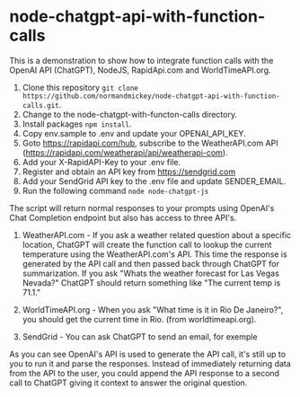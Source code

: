 # node-chatgpt-api-with-function-calls

This is a demonstration to show how to integrate function calls with the OpenAI API (ChatGPT), NodeJS, RapidApi.com and WorldTimeAPI.org. 

1. Clone this repository `git clone https://github.com/normandmickey/node-chatgpt-api-with-function-calls.git`. 
2. Change to the node-chatgpt-with-functon-calls directory. 
3. Install packages `npm install`. 
4. Copy env.sample to .env and update your OPENAI_API_KEY. 
5. Goto https://rapidapi.com/hub, subscribe to the WeatherAPI.com API (https://rapidapi.com/weatherapi/api/weatherapi-com).
6. Add your X-RapidAPI-Key to your .env file. 
7. Register and obtain an API key from https://sendgrid.com
8. Add your SendGrid API key to the .env file and update SENDER_EMAIL.
8. Run the following command `node node-chatgpt-js`

The script will return normal responses to your prompts using OpenAI's Chat Completion endpoint but also has access to three API's.   

1.  WeatherAPI.com - If you ask a weather related question about a specific location, ChatGPT will create the function call to lookup the current temperature using the WeatherAPI.com's API. This time the response is generated by the API call and then passed back through ChatGPT for summarization.  If you ask "Whats the weather forecast for Las Vegas Nevada?" ChatGPT should return something like "The current temp is 71.1."

2. WorldTimeAPI.org - When you ask "What time is it in Rio De Janeiro?", you should get the current time in Rio. (from worldtimeapi.org).

3. SendGrid - You can ask ChatGPT to send an email, for exemple 



As you can see OpenAI's API is used to generate the API call, it's still up to you to run it and parse the responses.  Instead of immediately returning data from the API to the user, you could append the API response to a second call to ChatGPT giving it context to answer the original question. 

